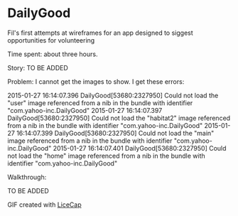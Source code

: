 # DailyGood

Fil's first attempts at wireframes for an app designed to siggest opportunities for volunteering

Time spent: about three hours.

Story: TO BE ADDED

Problem: I cannot get the images to show. I get these errors: 

2015-01-27 16:14:07.396 DailyGood[53680:2327950] Could not load the "user" image referenced from a nib in the bundle with identifier "com.yahoo-inc.DailyGood"
2015-01-27 16:14:07.397 DailyGood[53680:2327950] Could not load the "habitat2" image referenced from a nib in the bundle with identifier "com.yahoo-inc.DailyGood"
2015-01-27 16:14:07.399 DailyGood[53680:2327950] Could not load the "main" image referenced from a nib in the bundle with identifier "com.yahoo-inc.DailyGood"
2015-01-27 16:14:07.401 DailyGood[53680:2327950] Could not load the "home" image referenced from a nib in the bundle with identifier "com.yahoo-inc.DailyGood"

Walkthrough:

TO BE ADDED

GIF created with [LiceCap](http://www.cockos.com/licecap/)
